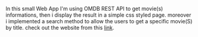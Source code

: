 In this small Web App I'm using OMDB REST API to get movie(s) informations, then i display the result in a simple css styled page. moreover i implemented a search method to allow the users to get a specific movie(S) by title.
check out the website from this [link](https://amazing-chebakia-09a3ef.netlify.app/).
